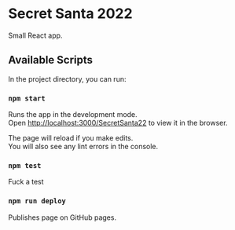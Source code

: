 # Secret Santa 2022

Small React app.

## Available Scripts

In the project directory, you can run:

### `npm start`

Runs the app in the development mode.\
Open [http://localhost:3000/SecretSanta22](http://localhost:3000/SecretSanta22) to view it in the browser.

The page will reload if you make edits.\
You will also see any lint errors in the console.

### `npm test`

Fuck a test

### `npm run deploy`

Publishes page on GitHub pages.

